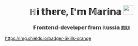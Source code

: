 <h1 align="center">ℍ𝕚 𝕥𝕙𝕖𝕣𝕖, 𝕀'𝕞 𝕄𝕒𝕣𝕚𝕟𝕒
<img src="https://github.com/blackcater/blackcater/raw/main/images/Hi.gif" height="32"/></h1>
<h3 align="center">𝔽𝕣𝕠𝕟𝕥𝕖𝕟𝕕-𝕕𝕖𝕧𝕖𝕝𝕠𝕡𝕖𝕣 𝕗𝕣𝕠𝕞 ℝ𝕦𝕤𝕤𝕚𝕒 🇷🇺</h3>

https://img.shields.io/badge/-Skills-orange
